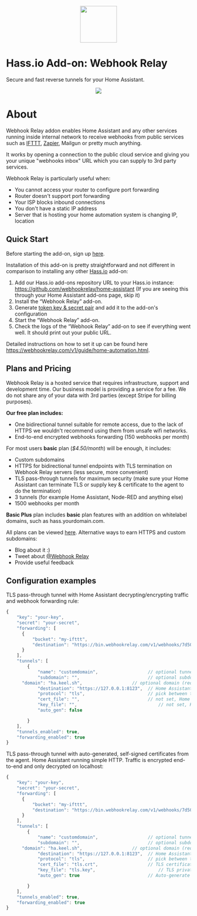 <p align="center">
    <a href="https://webhookrelay.com" target="_blank"><img width="100"src="https://webhookrelay.com/images/sat_logo.png"></a>
</p>

# Hass.io Add-on: Webhook Relay

Secure and fast reverse tunnels for your Home Assistant. 


<p align="center">
    <a href="https://webhookrelay.com/v1/guide/home-automation.html#Home-Assistant" target="_blank"><img src="https://webhookrelay.com/images/hassio-addon.jpeg"></a>
</p>

# About

Webhook Relay addon enables Home Assistant and any other services running inside internal network to receive webhooks from public services such as [IFTTT](https://ifttt.com), [Zapier](https://zapier.com/), Mailgun or pretty much anything.

It works by opening a connection to the public cloud service and giving you your unique "webhooks inbox" URL which you can supply to 3rd party services.

Webhook Relay is particularly useful when:

* You cannot access your router to configure port forwarding
* Router doesn't support port forwarding
* Your ISP blocks inbound connections
* You don't have a static IP address
* Server that is hosting your home automation system is changing IP, location

## Quick Start

Before starting the add-on, sign up [here](https://my.webhookrelay.com).

Installation of this add-on is pretty straightforward and not different in comparison to installing any other [Hass.io](https://hass.io) add-on:

  1. Add our Hass.io add-ons repository URL to your Hass.io instance: https://github.com/webhookrelay/home-assistant (If you are seeing this through your Home Assistant add-ons page, skip it)
  2. Install the “Webhook Relay” add-on.
  3. Generate [token key & secret pair](https://my.webhookrelay.com/tokens) and add it to the add-on's configuration 
  4. Start the “Webhook Relay” add-on.
  5. Check the logs of the “Webhook Relay” add-on to see if everything went well. It should print out your public URL.

Detailed instructions on how to set it up can be found here https://webhookrelay.com/v1/guide/home-automation.html. 

## Plans and Pricing

Webhook Relay is a hosted service that requires infrastructure, support and development time. Our business model is providing a service for a fee. We do not share any of your data with 3rd parties (except Stripe for billing purposes).

**Our free plan includes:**

* One bidirectional tunnel suitable for remote access, due to the lack of HTTPS we wouldn't recommend using them from unsafe wifi networks.
* End-to-end encrypted webhooks forwarding (150 webhooks per month)

For most users **basic** plan (*$4.50/month*) will be enough, it includes:

* Custom subdomains
* HTTPS for bidirectional tunnel endpoints with TLS termination on Webhook Relay servers (less secure, more convenient)
* TLS pass-through tunnels for maximum security (make sure your Home Assistant can terminate TLS or supply key & certificate to the agent to do the termination)
* 3 tunnels (for example Home Assistant, Node-RED and anything else)
* 1500 webhooks per month

**Basic Plus** plan includes **basic** plan features with an addition on whitelabel domains, such as hass.yourdomain.com.

All plans can be viewed [here](https://webhookrelay.com/pricing/). Alternative ways to earn HTTPS and custom subdomains:

* Blog about it :) 
* Tweet about [@Webhook Relay](https://twitter.com/webhookrelay)
* Provide useful feedback


## Configuration examples

TLS pass-through tunnel with Home Assistant decrypting/encrypting traffic and webhook forwarding rule:

```javascript
{
	"key": "your-key",
	"secret": "your-secret",
	"forwarding": [
	  {
		  "bucket": "my-ifttt",
		  "destination": "https://bin.webhookrelay.com/v1/webhooks/7d509cd1-c9aa-48db-ad4d-6a750ee2ggg"
	  }
	],
	"tunnels": [
		{
			"name": "customdomain",                   // optional tunnel name
			"subdomain": "",                          // optional subdomain
      "domain": "ha.keel.sh",                   // optional domain (requires whitelisted domains feature)
			"destination": "https://127.0.0.1:8123",  // Home Assistant address
			"protocol": "tls",                        // pick between tls/http/https 
			"cert_file": "",                          // not set, Home Assistant will terminate TLS
			"key_file": "",			                      // not set, Home Assistant will terminate TLS
			"auto_gen": false

		}
	],
	"tunnels_enabled": true,
	"forwarding_enabled": true
}

```

TLS pass-through tunnel with auto-generated, self-signed certificates from the agent. Home Assistant running simple HTTP. Traffic is encrypted end-to-end and only decrypted on localhost:

```javascript
{
	"key": "your-key",
	"secret": "your-secret",
	"forwarding": [
	  {
		  "bucket": "my-ifttt",
		  "destination": "https://bin.webhookrelay.com/v1/webhooks/7d509cd1-c9aa-48db-ad4d-6a750ee2ggg"
	  }
	],
	"tunnels": [
		{
			"name": "customdomain",                   // optional tunnel name
			"subdomain": "",                          // optional subdomain
      "domain": "ha.keel.sh",                   // optional domain (requires whitelisted domains feature)
			"destination": "https://127.0.0.1:8123",  // Home Assistant address
			"protocol": "tls",                        // pick between tls/http/https 
			"cert_file": "tls.crt",                   // TLS certificate
			"key_file": "tls.key",			              // TLS private key
			"auto_gen": true                          // Auto-generate key & cert if doesn't exist

		}
	],
	"tunnels_enabled": true,
	"forwarding_enabled": true
}

```
